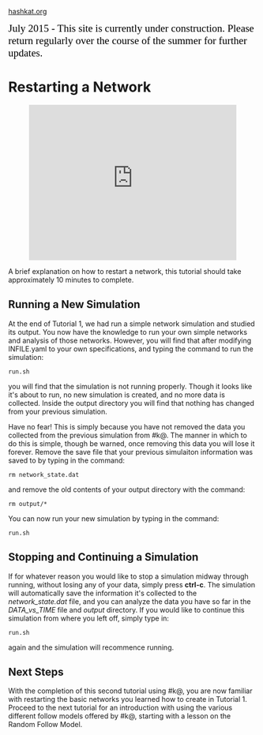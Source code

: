 [hashkat.org](http://hashkat.org)

<span style="color:black; font-family:Georgia; font-size:1.5em;">July 2015 - This site is currently under construction. Please return regularly over the course of the summer for further updates. </span>

# Restarting a Network

<p align = 'center'>
<iframe width="420" height="315" src="https://www.youtube.com/embed/EomkuFDMQ30" frameborder="0" allowfullscreen></iframe>
</p>

A brief explanation on how to restart a network, this tutorial should take approximately 10 minutes to complete.

## Running a New Simulation

At the end of Tutorial 1, we had run a simple network simulation and studied its output. You now have the knowledge to run your own simple networks and analysis of those networks.
However, you will find that after modifying INFILE.yaml to your own specifications, and typing the command to run the simulation:

`run.sh`

you will find that the simulation is not running properly. Though it looks like it's about to run, no new simulation is created, and no more data is collected. Inside the output
directory you will find that nothing has changed from your previous simulation.

Have no fear! This is simply because you have not removed the data you collected from the previous simulation from #k@. The manner in which to do this is simple, though be warned,
once removing this data you will lose it forever. Remove the save file that your previous simulaiton information was saved to by typing in the command:

`rm network_state.dat`

and remove the old contents of your output directory with the command:

`rm output/*`

You can now run your new simulation by typing in the command:

`run.sh`

## Stopping and Continuing a Simulation

If for whatever reason you would like to stop a simulation midway through running, without losing any of your data, simply press **ctrl-c**. The simulation will automatically
save the information it's collected to the *network_state.dat* file, and you can analyze the data you have so far in the *DATA_vs_TIME* file and *output* directory. If you would like
to continue this simulation from where you left off, simply type in:

`run.sh`

again and the simulation will recommence running.

## Next Steps

With the completion of this second tutorial using #k@, you are now familiar with restarting the
basic networks you learned how to create in Tutorial 1. Proceed to the next tutorial for an introduction
with using the various different follow models offered by #k@, starting with a lesson on the 
Random Follow Model.
